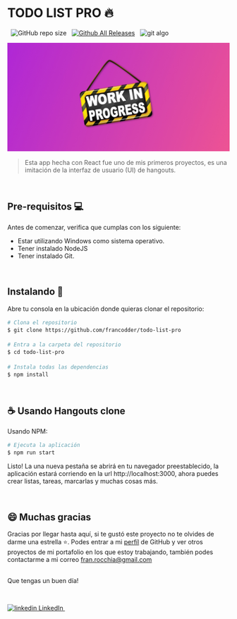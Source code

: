 # TODO LIST PRO 🔥



[](https://img.shields.io/badge/-React-61DAFB?logo=react&logoColor=22272E&style=for-the-badge) &nbsp;
![GitHub repo size](https://img.shields.io/github/repo-size/francodder/hangouts-clone?style=for-the-badge) &nbsp;
[![Github All Releases](https://img.shields.io/github/downloads/francodder/hangouts-clone/total.svg?style=for-the-badge)]() &nbsp;
![git algo](https://img.shields.io/badge/-EN%20DESARROLLO-brigthgreen?style=for-the-badge)


<img src="preview.jpg" alt="exemplo imagem">

>Esta app hecha con React fue uno de mis primeros proyectos, es una imitación de la interfaz de usuario (UI) de hangouts.

&nbsp;

## Pre-requisitos 💻 

Antes de comenzar, verifica que cumplas con los siguiente:

* Estar utilizando Windows como sistema operativo.
* Tener instalado NodeJS
* Tener instalado Git.


&nbsp;

## Instalando 🔧

Abre tu consola en la ubicación donde quieras clonar el repositorio:

```bash
# Clona el repositorio
$ git clone https://github.com/francodder/todo-list-pro

# Entra a la carpeta del repositorio
$ cd todo-list-pro

# Instala todas las dependencias
$ npm install
```

&nbsp;



## ☕ Usando Hangouts clone

Usando NPM:

```bash
# Ejecuta la aplicación
$ npm run start
```

Listo! La una nueva pestaña se abrirá en tu navegador preestablecido, la aplicación estará corriendo en la url http://localhost:3000, ahora puedes crear listas, tareas, marcarlas y muchas cosas más.


<br>


## 😄 Muchas gracias<br>

Gracias por llegar hasta aquí, si te gustó este proyecto no te olvides de darme una estrella ⭐. Podes entrar a mi [perfíl](https://github.com/francodder) de GitHub y ver otros proyectos de mi portafolio en los que estoy trabajando, también podes contactarme a mi correo fran.rocchia@gmail.com 
<br>
<br>

Que tengas un buen día!

<br/>

<p>
  <a href="https://www.linkedin.com/in/franco-rocchia/" target="_blank" rel="nofollow noreferrer">
    <img src="https://i.stack.imgur.com/gVE0j.png" alt="linkedin"> LinkedIn
  </a> &nbsp; 
</p>
